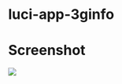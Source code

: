 # luci-app-3ginfo

# Screenshot

![](https://github.com/IceG2020/luci-app-3ginfo/blob/master/screen.png)
